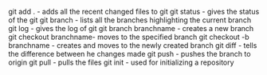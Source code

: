 git add . -  adds all the recent changed files to git
git status - gives the status of the git
git branch - lists all the branches highlighting the current branch
git log - gives the log of git
git branch branchname - creates a new branch
git checkout branchname- moves to the specified branch
git checkout -b branchname - creates and moves to the newly created branch
git diff - tells the difference between he changes made
git push - pushes the branch to origin 
git pull - pulls the files
git init - used for initializing a repository
 

